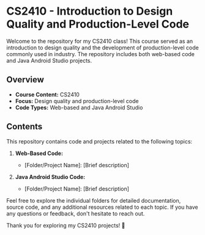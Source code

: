 # CS2410 - Introduction to Design Quality and Production-Level Code

Welcome to the repository for my CS2410 class! This course served as an introduction to design quality and the development of production-level code commonly used in industry. The repository includes both web-based code and Java Android Studio projects.

## Overview

- **Course Content:** CS2410
- **Focus:** Design quality and production-level code
- **Code Types:** Web-based and Java Android Studio

## Contents

This repository contains code and projects related to the following topics:

1. **Web-Based Code:**
   - [Folder/Project Name]: [Brief description]

2. **Java Android Studio Code:**
   - [Folder/Project Name]: [Brief description]

Feel free to explore the individual folders for detailed documentation, source code, and any additional resources related to each topic. If you have any questions or feedback, don't hesitate to reach out.

Thank you for exploring my CS2410 projects! 🚀
